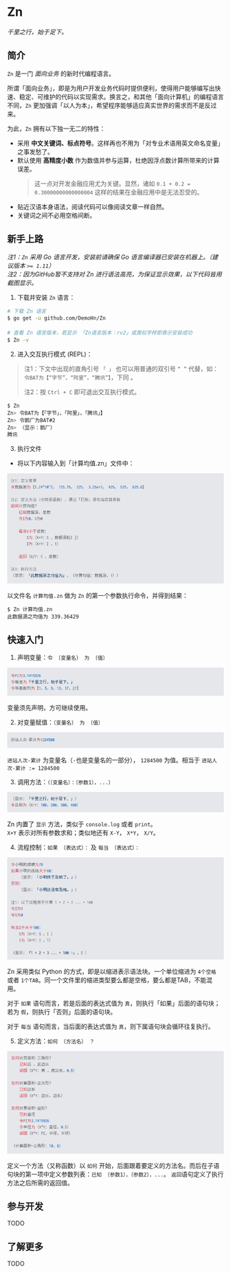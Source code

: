 # Zn
_千里之行，始于足下。_


## 简介

`Zn` 是一门 _面向业务_ 的新时代编程语言。

所谓「面向业务」，即是为用户开发业务代码时提供便利，使得用户能够编写出快速、稳定、可维护的代码以实现需求。换言之，和其他「面向计算机」的编程语言不同，`Zn` 更加强调「以人为本」，希望程序能够适应真实世界的需求而不是反过来。

为此，`Zn` 拥有以下独一无二的特性：

- 采用 **中文关键词、标点符号**。这样再也不用为「对专业术语用英文命名变量」之事发愁了。
- 默认使用 **高精度小数** 作为数值并参与运算，杜绝因浮点数计算所带来的计算误差。
  > 这一点对开发金融应用尤为关键。显然，诸如 `0.1 + 0.2 = 0.30000000000000004` 这样的结果在金融应用中是无法忍受的。
- 贴近汉语本身语法，阅读代码可以像阅读文章一样自然。
- 关键词之间不必用空格间断。

## 新手上路

_注1：`Zn` 采用 Go 语言开发，安装前请确保 Go 语言编译器已安装在机器上。（建议版本 `>= 1.11`）_  
_注2：因为GitHub暂不支持对 Zn 进行语法高亮，为保证显示效果，以下代码皆用截图显示。_

1. 下载并安装 `Zn` 语言：
```sh
# 下载 Zn 语言
$ go get -u github.com/DemoHn/Zn

# 查看 Zn 语言版本，若显示 「Zn语言版本：rv2」或类似字样即表示安装成功
$ Zn -v
```

2. 进入交互执行模式 (REPL)：
  > 注1：下文中出现的直角引号 `「 」` 也可以用普通的双引号 `“ ”` 代替，如：  
  > `令BAT为【“字节”，“阿里”，“腾讯”】`，下同 。
  >
  > 注2：按 `Ctrl + C` 即可退出交互执行模式。
```sh
$ Zn
Zn> 令BAT为【「字节」，「阿里」，「腾讯」】
Zn> 令鹅厂为BAT#2
Zn> （显示：鹅厂）
腾讯
```

3. 执行文件

- 将以下内容输入到「计算均值.zn」文件中：

![code1.png](./doc/images/code1.png)

以文件名 `计算均值.zn` 做为 `Zn` 的第一个参数执行命令，并得到结果：

```sh
$ Zn 计算均值.zn
此数据源之均值为 339.36429
```

## 快速入门

1. 声明变量：`令 〔变量名〕 为 〔值〕`

![code2.png](./doc/images/code2.png)

变量须先声明，方可继续使用。

2. 对变量赋值：`〔变量名〕 为 〔值〕`

![code3.png](./doc/images/code3.png)

`进站人次-累计` 为变量名（`-`也是变量名的一部分）， `1284500` 为值。相当于 `进站人次-累计 := 1284500`

3. 调用方法：`（〔变量名〕：〔参数1〕，...）`

![code4.png](./doc/images/code4.png)

Zn 内置了 `显示` 方法，类似于 `console.log` 或者 `print`。  
`X+Y` 表示对所有参数求和；类似地还有 `X-Y`， `X*Y`， `X/Y`。

4. 流程控制：`如果 〔表达式〕：` 及 `每当 〔表达式〕：`

![code5.png](./doc/images/code5.png)

Zn 采用类似 Python 的方式，即是以缩进表示语法块。一个单位缩进为 `4个空格` 或者 `1个TAB`。同一个文件里的缩进类型要么都是空格，要么都是TAB，不能混用。

对于 `如果` 语句而言，若是后面的表达式值为 `真`，则执行「如果」后面的语句块；若为 `假`，则执行「否则」后面的语句块。

对于 `每当` 语句而言，当后面的表达式值为 `真`，则下属语句块会循环往复执行。

5. 定义方法：`如何 〔方法名〕 ？`

![code6.png](./doc/images/code6.png)

定义一个方法（又称函数）以 `如何` 开始，后面跟着要定义的方法名。而后在子语句块的第一项中定义参数列表：`已知 〔参数1〕，〔参数2〕，...`。 `返回`语句定义了执行方法之后所需的返回值。


## 参与开发

TODO

## 了解更多

TODO